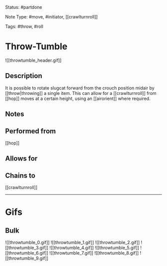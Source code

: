 Status: #partdone 

Note Type: #move, #initiator, [[crawlturnroll]]

Tags: #throw, #roll 

# Throw-Tumble
![[throwtumble_header.gif]]
## Description
It is possible to rotate slugcat forward from the crouch position midair by [[throw|throwing]] a single item. This can allow for a [[crawlturnroll]] from [[hop]] moves at a certain height, using an [[airorient]] where required.

## Notes


## Performed from
[[hop]]

## Allows for


## Chains to
[[crawlturnroll]]

___
# Gifs
## Bulk
![[throwtumble_0.gif]]
![[throwtumble_1.gif]]
![[throwtumble_2.gif]]
![[throwtumble_3.gif]]
![[throwtumble_4.gif]]
![[throwtumble_5.gif]]
![[throwtumble_6.gif]]
![[throwtumble_7.gif]]
![[throwtumble_8.gif]]
![[throwtumble_9.gif]]